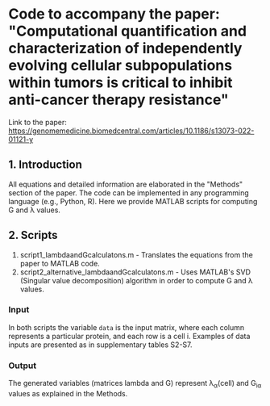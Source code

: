 # Code to accompany the paper:  "Computational quantification and characterization of independently evolving cellular subpopulations within tumors is critical to inhibit anti-cancer therapy resistance"

Link to the paper: https://genomemedicine.biomedcentral.com/articles/10.1186/s13073-022-01121-y

## 1. Introduction ##
All equations and detailed information are elaborated
in the "Methods" section of the paper. The code can be implemented in 
any programming language (e.g., Python, R). 
Here we provide MATLAB scripts for computing G and 
λ values.

## 2. Scripts ##
1. script1_lambdaandGcalculatons.m - Translates the equations from the paper to MATLAB code.
2. script2_alternative_lambdaandGcalculatons.m - Uses MATLAB's SVD (Singular value decomposition) algorithm 
in order to compute G and λ values.

### Input ###
In both scripts the variable `data` is the input matrix, where 
each column represents a particular protein, and each row is a cell i.
Examples of data inputs are presented as in supplementary tables S2-S7.

### Output ###
The generated variables (matrices lambda and G) represent λ<sub>α</sub>(cell) 
and  G<sub>iα</sub> values as explained in the Methods.

